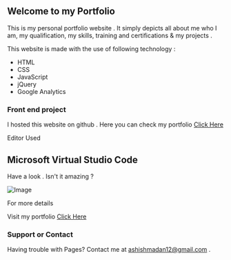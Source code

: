 ## Welcome to my Portfolio

This is my personal portfolio website . It simply depicts all about me who I am, my qualification, my skills, training and certifications & my projects .

This website is made with the use of following technology :
- HTML
- CSS
- JavaScript
- jQuery
- Google Analytics


### Front end project
I hosted this website on github . Here you can check my portfolio [Click Here](https://am282000.github.io/portfolio/)

Editor Used 
## Microsoft Virtual Studio Code

Have a look . Isn't it amazing ?

![Image](src)


For more details 

Visit my portfolio [Click Here](https://am282000.github.io/portfolio/)


### Support or Contact

Having trouble with Pages? Contact me at ashishmadan12@gmail.com .
